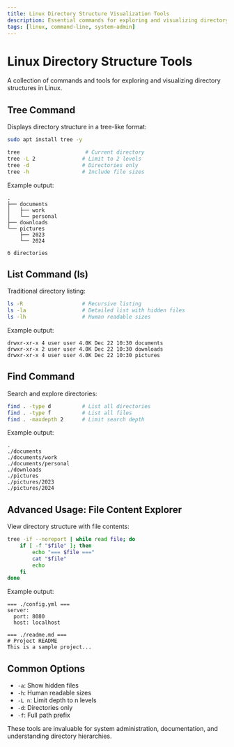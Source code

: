 ```yaml
---
title: Linux Directory Structure Visualization Tools
description: Essential commands for exploring and visualizing directory structures in Linux.
tags: [linux, command-line, system-admin]
---
```


# Linux Directory Structure Tools

A collection of commands and tools for exploring and visualizing directory structures in Linux.

## Tree Command
Displays directory structure in a tree-like format:
```bash
sudo apt install tree -y

tree                     # Current directory
tree -L 2               # Limit to 2 levels
tree -d                 # Directories only
tree -h                 # Include file sizes
```

Example output:
```
.
├── documents
│   ├── work
│   └── personal
├── downloads
└── pictures
    ├── 2023
    └── 2024

6 directories
```

## List Command (ls)
Traditional directory listing:
```bash
ls -R                   # Recursive listing
ls -la                  # Detailed list with hidden files
ls -lh                  # Human readable sizes
```

Example output:
```
drwxr-xr-x 4 user user 4.0K Dec 22 10:30 documents
drwxr-xr-x 2 user user 4.0K Dec 22 10:30 downloads
drwxr-xr-x 4 user user 4.0K Dec 22 10:30 pictures
```

## Find Command
Search and explore directories:
```bash
find . -type d          # List all directories
find . -type f          # List all files
find . -maxdepth 2      # Limit search depth
```

Example output:
```
.
./documents
./documents/work
./documents/personal
./downloads
./pictures
./pictures/2023
./pictures/2024
```

## Advanced Usage: File Content Explorer
View directory structure with file contents:
```bash
tree -if --noreport | while read file; do
    if [ -f "$file" ]; then
        echo "=== $file ==="
        cat "$file"
        echo
    fi
done
```

Example output:
```
=== ./config.yml ===
server:
  port: 8080
  host: localhost

=== ./readme.md ===
# Project README
This is a sample project...
```

## Common Options
- `-a`: Show hidden files
- `-h`: Human readable sizes
- `-L n`: Limit depth to n levels
- `-d`: Directories only
- `-f`: Full path prefix

These tools are invaluable for system administration, documentation, and understanding directory hierarchies.